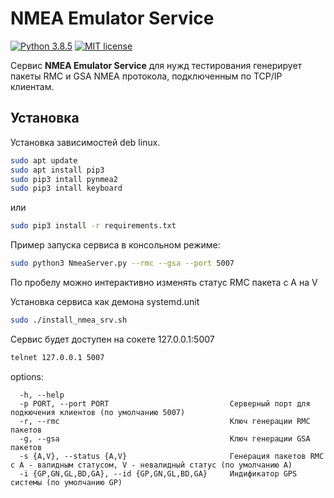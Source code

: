 # NMEA Emulator Service

[![Python 3.8.5](https://img.shields.io/badge/python-3.8.5-blue.svg)](https://www.python.org/downloads/release/python-385/)
[![MIT license](https://img.shields.io/badge/License-MIT-blue.svg)](https://lbesson.mit-license.org/)

Сервис **NMEA Emulator Service** для нужд тестирования генерирует пакеты RMC и GSA NMEA протокола, подключенным по TCP/IP клиентам.

## Установка

Установка зависимостей deb linux.

```sh
sudo apt update
sudo apt install pip3
sudo pip3 intall pynmea2
sudo pip3 intall keyboard
```
или

```bash
sudo pip3 install -r requirements.txt
```

Пример запуска сервиса в консольном режиме:

```sh
sudo python3 NmeaServer.py --rmc --gsa --port 5007
```

По пробелу можно интерактивно изменять статус RMC пакета с A на V

Установка сервиса как демона systemd.unit

```sh
sudo ./install_nmea_srv.sh
```

Сервис будет доступен на сокете 127.0.0.1:5007

```sh
telnet 127.0.0.1 5007
```

options:
``` 
  -h, --help  
  -p PORT, --port PORT                           Серверный порт для подкючения клиентов (по умолчанию 5007)  
  -r, --rmc                                      Ключ генерации RMC пакетов  
  -g, --gsa                                      Ключ генерации GSA пакетов  
  -s {A,V}, --status {A,V}                       Генерация пакетов RMC c A - валидным статусом, V - невалидный статус (по умолчанию А) 
  -i {GP,GN,GL,BD,GA}, --id {GP,GN,GL,BD,GA}     Индификатор GPS системы (по умолчанию GP)  
```